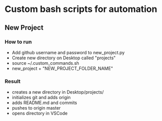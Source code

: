 # Custom bash scripts for automation
## New Project

### How to run

- Add github username and password to new_project.py
- Create new directory on Desktop called "projects"
- source ~/.custom_commands.sh
- new_project + "NEW_PROJECT_FOLDER_NAME"

### Result

  * creates a new directory in Desktop/projects/
  * initializes git and adds origin
  * adds README.md and commits
  * pushes to origin master
  * opens directory in VSCode
